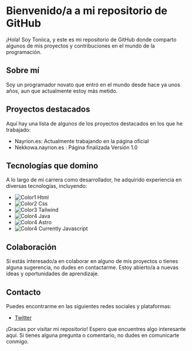 # Bienvenido/a a mi repositorio de GitHub

¡Hola! Soy Toniica, y este es mi repositorio de GitHub donde comparto algunos de mis proyectos y contribuciones en el mundo de la programación.

## Sobre mí
Soy un programador novato que entró en el mundo desde hace ya unos años, aun que actualmente estoy más metido.

## Proyectos destacados
Aquí hay una lista de algunos de los proyectos destacados en los que he trabajado:

- Nayrion.es: Actualmente trabajando en la página oficial
- Nekkowa.nayrion.es : Página finalizada Versión 1.0

## Tecnologías que domino
A lo largo de mi carrera como desarrollador, he adquirido experiencia en diversas tecnologías, incluyendo:

- ![Color1](https://placehold.it/15/ColorHex1/000000?text=+) Html
- ![Color2](https://placehold.it/15/ColorHex2/000000?text=+) Css
- ![Color3](https://placehold.it/15/ColorHex3/000000?text=+) Tailwind
- ![Color4](https://placehold.it/15/ColorHex4/000000?text=+) Java
- ![Color4](https://placehold.it/15/ColorHex4/000000?text=+) Astro
- ![Color4](https://placehold.it/15/ColorHex4/000000?text=+) Currently Javascript

## Colaboración
Si estás interesado/a en colaborar en alguno de mis proyectos o tienes alguna sugerencia, no dudes en contactarme. Estoy abierto/a a nuevas ideas y oportunidades de aprendizaje.

## Contacto
Puedes encontrarme en las siguientes redes sociales y plataformas:

- [Twitter](https://www.twitter.com/https://twitter.com/TonicaVT)

¡Gracias por visitar mi repositorio! Espero que encuentres algo interesante aquí. Si tienes alguna pregunta o comentario, no dudes en comunicarte conmigo.

